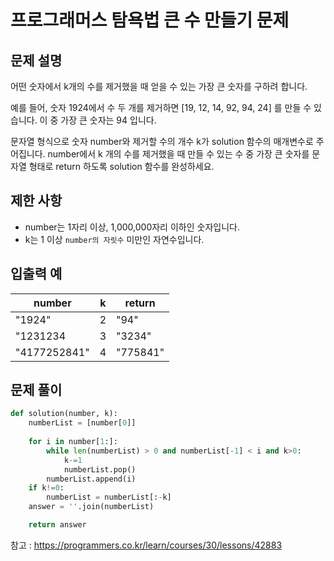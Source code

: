 # 프로그래머스 탐욕법 큰 수 만들기 문제

## 문제 설명
어떤 숫자에서 k개의 수를 제거했을 때 얻을 수 있는 가장 큰 숫자를 구하려 합니다.

예를 들어, 숫자 1924에서 수 두 개를 제거하면 [19, 12, 14, 92, 94, 24] 를 만들 수 있습니다. 이 중 가장 큰 숫자는 94 입니다.

문자열 형식으로 숫자 number와 제거할 수의 개수 k가 solution 함수의 매개변수로 주어집니다. number에서 k 개의 수를 제거했을 때 만들 수 있는 수 중 가장 큰 숫자를 문자열 형태로 return 하도록 solution 함수를 완성하세요.

## 제한 사항
- number는 1자리 이상, 1,000,000자리 이하인 숫자입니다.
- k는 1 이상 ```number의 자릿수``` 미만인 자연수입니다.


## 입출력 예
| number | k | return |
|---| --- | --- |
|"1924"|2 | "94" |
|"1231234|	3 | "3234" |
|"4177252841"| 4 | "775841" |



## 문제 풀이


```python
def solution(number, k):
    numberList = [number[0]]
    
    for i in number[1:]:
        while len(numberList) > 0 and numberList[-1] < i and k>0:
            k-=1
            numberList.pop()
        numberList.append(i)
    if k!=0:
        numberList = numberList[:-k]
    answer = ''.join(numberList)

    return answer
```


참고 : <https://programmers.co.kr/learn/courses/30/lessons/42883>